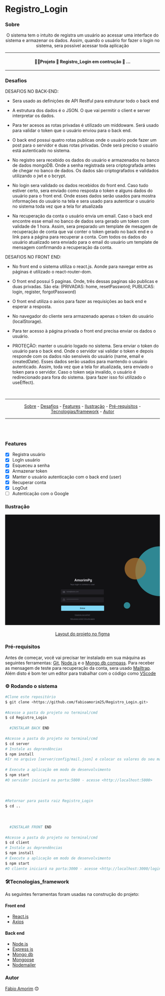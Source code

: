 # Registro_Login

### Sobre

<p align="center"> O sistema tem o intuito de registra um usuário ao acessar uma interface do sistema e armazenar os dados. Assim, quando o usuário for fazer o login no sistema, sera possível acessar toda aplicação </p>


<hr>
<h4 align = "center">
 👷‍♂️Projeto 🚧 Registro_Login em contrução 🚧 ...
</h4>
<hr>

### Desafios

<div>
DESAFIOS NO BACK-END:

- Sera usado as definições de API Restful para estruturar todo o back end

- A estrutura dos dados é o JSON. O que vai permitir o client e server interpretar os dados.

- Para ter acesos as rotas privadas é utilizado um middoware. Será usado para validar o token que o usuário enviou para o back end.
- O back end possui quatro rotas publicas onde o usuário pode fazer um post para o servidor e duas rotas privadas. Onde será preciso o usuário está autenticado no sistema.

- No registro sera recebido os dados do usuário e armazenados no banco de dados mongoDB. Onde a senha registrada sera criptografada antes de chegar no banco de dados. Os dados são criptografados e validados utilizando o jwt e o bcrypt.

- No login sera validado os dados recebidos do front end. Caso tudo estiver certo, sera enviado como resposta o token e alguns dados do usuário para o front end. Onde esses dados serão usados para mostra informações do usuário na tela e sera usado para autenticar o usuário no sistema toda vez que a tela for atualizada

- Na recuperação da conta o usuário envia um email. Caso o back end encontre esse email no banco de dados sera gerado um token com validade de 1 hora. Assim, sera preparado um template de mesagem de recuperação de conta que vai conter o token gerado no back end e o link para a página para recuperar a conta. Com todos os dados do usuário atualizado sera enviado para o email do usuário um template de mensagem confirmando a recuperação da conta.

DESAFIOS NO FRONT END:
- No front end o sistema utiliza o react.js. Aonde para navegar entre as páginas é utilizado o react-router-dom.

- O front end possui 5 paginas. Onde, três dessas paginas são publicas e duas privadas. São ela: (PRIVADAS: home, resetPassword; PUBLICAS: login, register, forgotPassword)
- O front end utiliza o axios para fazer as requisições ao back end e esperar a resposta.

- No navegador do cliente sera armazenado apenas o token do usuário (localStorage).

- Para ter acesso à página privada o front end precisa enviar os dados o usuário.

- PROTEÇÃO: manter o usuário logado no sistema. Sera enviar o token do usuário para o back end. Onde o servidor vai validar o token e depois responde com os dados não sensíveis do usuário (name, email e createdDate). Esses dados serão usados para mantendo o usuário autenticado. Assim, toda vez que a tela for atualizada, sera enviado o token para o servidor. Caso o token seja invalido, o usuário é redirecionado para fora do sistema. (para fazer isso foi utilizado o useEffect).

</div>

<br>

<hr>
  <p align="center">
    <a href ="#sobre">Sobre</a> -
    <a href ="#desafios">Desafios</a> -
    <a href ="#features">Features</a> -
    <a href ="#ilustração">Ilustração</a> - 
    <a href ="#pré-requisitos">Pré-requisitos</a> -
    <a href ="#tecnologias_framework">Tecnologias/framework</a> -
    <a href ="#autor">Autor</a>
  </p>
<hr>

<br>

<br>

### Features 

- [x] Registra usuário 
- [x] LogIn usuário
- [x] Esqueceu a senha
- [x] Armazenar token
- [x] Manter o usuário autenticação com o back end (user)
- [x] Recuperar conta
- [x] LogOut
- [ ] Autenticação com o Google

### Ilustração

<div align= "center">
  <img title="imagem da tela de login" src ="./github/logIn_page.jpg"/>
  <img style="max-width:300px;" title="" src ="./github"/>
  
  <div>
    <a href="https://www.figma.com/file/EvvFIBsGZcCgs1ZPj9nEmi/Untitled?t=9MO9mqwKkCKUwc1a-6">Layout do projeto no figma</a>
  </div>
</div>


### Pré-requisitos

Antes de começar, você vai precisar ter instalado em sua máquina as seguintes ferramentas:
[Git](https://git-scm.com), [Node.js](https://nodejs.org/en/) e o [Mongo db compass](https://www.mongodb.com/try/download/compass). Para receber as mensagem de teste para recuperação da conta, sera usado [Mailtrap](https://mailtrap.io/). Além disto é bom ter um editor para trabalhar com o código como [VScode](https://code.visualstudio.com/)


### ⚙️ Rodando o sistema

```bash
#Clone este repositório
$ git clone <https://github.com/fabioamorim25/Registro_Login.git>

#Acesse a pasta do projeto no terminal/cmd
$ cd Registro_Login

  #INSTALAR BACK END

#Acesse a pasta do projeto no terminal/cmd
$ cd server
# Instale as deprendências
$ npm install
#Ir no arquivo [server/config/mail.json] e colocar os valores do seu mailtrap [Host, Port, User, Pass].

# Execute a aplicação em modo de desenvolvimento
$ npm start
#O servidor iniciará na porta:5000 - acesse <http://localhost:5000>



#Retornar para pasta raiz Registro_Login
$ cd ..



  #INSTALAR FRONT END

#Acesse a pasta do projeto no terminal/cmd
$ cd client
# Instale as deprendências
$ npm install
# Execute a aplicação em modo de desenvolvimento
$ npm start
#O cliente iniciará na porta:3000 - acesse <http://localhost:3000/login>
```

### 🛠️Tecnologias_framework

As seguintes ferramentas foram usadas na construção do projeto:

#### Front end
- [React.js](https://pt-br.reactjs.org/)
- [Axios](https://axios-http.com/docs/intro)

#### Back end
- [Node.js](https://nodejs.org/en/)
- [Express js](https://expressjs.com/pt-br/)
- [Mongo db](https://www.mongodb.com/pt-br/what-is-mongodb)
- [Mongoose](https://mongoosejs.com/)
- [Nodemailer](https://nodemailer.com/about/)


### Autor

[Fábio Amorim](https://linkedin.com/in/fabio-amorim-4545011a1) 😊
